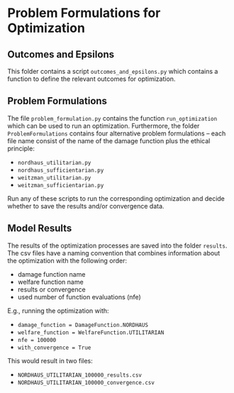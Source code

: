 # Problem Formulations for Optimization


## Outcomes and Epsilons
This folder contains a script `outcomes_and_epsilons.py` which contains a function to define the relevant outcomes for optimization. 


## Problem Formulations

The file `problem_formulation.py` contains the function `run_optimization` which can be used to run an optimization. Furthermore, the folder `ProblemFormulations` contains four alternative problem formulations – each file name consist of the name of the damage function plus the ethical principle:

- `nordhaus_utilitarian.py`
- `nordhaus_sufficientarian.py`
- `weitzman_utilitarian.py`
- `weitzman_sufficientarian.py`

Run any of these scripts to run the corresponding optimization and decide whether to save the results and/or convergence data.

## Model Results

The results of the optimization processes are saved into the folder `results`. The csv files have a naming convention that combines information about the optimization with the following order:

- damage function name
- welfare function name
- results or convergence
- used number of function evaluations (nfe)


E.g., running the optimization with:

- `damage_function = DamageFunction.NORDHAUS`
- `welfare_function = WelfareFunction.UTILITARIAN`
- `nfe = 100000`
- `with_convergence = True`

This would result in two files:

- `NORDHAUS_UTILITARIAN_100000_results.csv`
- `NORDHAUS_UTILITARIAN_100000_convergence.csv`